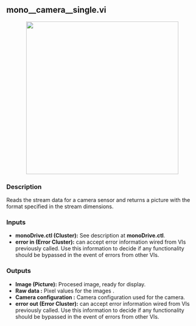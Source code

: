 ## mono__camera__single.vi
<p align="center">
<img src="https://github.com/monoDriveIO/client/raw/master/WikiPhotos/LV_client/sensors/mono__camerac.png" 
width="400"  />
</p>

### Description
Reads the stream data for a camera sensor  and returns a picture with the format specified in the stream dimensions.

### Inputs

- **monoDrive.ctl (Cluster):** See description at **monoDrive.ctl**.
- **error in (Error Cluster):** can accept error information wired from VIs previously called. Use this information to decide if any functionality should be bypassed in the event of errors from other VIs.


### Outputs
- **Image (Picture):** Procesed image, ready for display.
- **Raw data :** Pixel values for the images .
- **Camera configuration :** Camera configuration used for the camera.
- **error out (Error Cluster):** can accept error information wired from VIs previously called. Use this information to decide if any functionality should be bypassed in the event of errors from other VIs.
